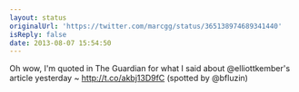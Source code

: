 ```yaml
---
layout: status
originalUrl: 'https://twitter.com/marcgg/status/365138974689341440'
isReply: false
date: 2013-08-07 15:54:50
---
```


Oh wow, I'm quoted in The Guardian for what I said about @elliottkember's article yesterday ~ http://t.co/akbj13D9fC (spotted by @bfluzin)
